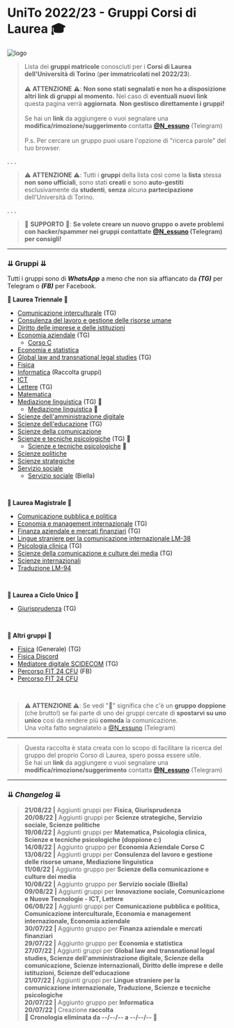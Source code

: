 # UniTo 2022/23 - Gruppi Corsi di Laurea 🎓

![logo](https://imgur.com/0j40uci.jpg)


>Lista dei **gruppi matricole** conosciuti per i **Corsi di Laurea dell'Università di Torino** (**per immatricolati nel 2022/23**).<br><br>
>⚠️ **ATTENZIONE** ⚠️:  **Non sono stati segnalati e non ho a disposizione altri link di gruppi al momento.** Nel caso di **eventuali nuovi link** questa pagina verrà **aggiornata**. **Non gestisco direttamente i gruppi!**<br><br>
>Se hai un **link** da aggiungere o vuoi segnalare una **modifica/rimozione/suggerimento** contatta **[@N_essuno](https://t.me/N_essuno)** (Telegram)<br><br>
>P.s. Per cercare un gruppo puoi usare l'opzione di "ricerca parole" del tuo browser.

. . .

>⚠️ **ATTENZIONE** ⚠️: Tutti i **gruppi** della lista così come la **lista** stessa **non sono ufficiali**, sono stati **creati** e sono **auto-gestiti** esclusivamente da **studenti**, **senza** alcuna **partecipazione** dell'Università di Torino.


. . .

> 🔺 **SUPPORTO** 🔺: **Se volete creare un nuovo gruppo o avete problemi con hacker/spammer nei gruppi contattate [@N_essuno](https://t.me/N_essuno) (Telegram) per consigli!**


***

### ⇊ Gruppi ⇊

Tutti i gruppi sono di _**WhatsApp**_ a meno che non sia affiancato da _**(TG)**_ per Telegram o _**(FB)**_ per Facebook.

**🔷 Laurea Triennale 🔷**

- [Comunicazione interculturale](https://t.me/+UiJxF1hdPTYwN2Q0) (TG)
- [Consulenza del lavoro e gestione delle risorse umane](https://chat.whatsapp.com/Lj1L1ixAuuWI5GijWYizyP)
- [Diritto delle imprese e delle istituzioni](https://chat.whatsapp.com/LOaF1GaF1orKUQDATOPhXf)
- [Economia aziendale](https://t.me/economiaaziendale2223unito) (TG)
    - [Corso C](https://chat.whatsapp.com/G6MjBupcS4vLGcH2KWZQYZ)
- [Economia e statistica](https://chat.whatsapp.com/ISXPlcYjH0I5SwWfZR93UT)
- [Global law and transnational legal studies](https://t.me/+mCkGgrVceThhNTE0) (TG)
- [Fisica](https://chat.whatsapp.com/KHY5dzCHLQeHEr5j1LPFCM)
- [Informatica](https://bit.ly/3A2N5nR) (Raccolta gruppi)
- [ICT](https://chat.whatsapp.com/El1sfgezE5q8JVip2G86PO)
- [Lettere](https://t.me/+yQWFiON3hr4xYWQ0) (TG)
- [Matematica](https://chat.whatsapp.com/Dq2DFc4Ff3d8e7idbjwsE3)
- [Mediazione linguistica](https://t.me/+temM4IKwqYA3NmQ0) (TG) 🔴
    - [Mediazione linguistica](https://chat.whatsapp.com/ItKXLjF6EbkJbs2AHfIuPU) 🔴
- [Scienze dell'amministrazione digitale](https://chat.whatsapp.com/K0fNXdYWwMW58dz6DRHvIF)
- [Scienze dell'educazione](https://t.me/eduscienzto) (TG)
- [Scienze della comunicazione](https://chat.whatsapp.com/LFUxIm5bM8f7eH8uCYIHXx)
- [Scienze e tecniche psicologiche](https://t.me/joinchat/hMNXLXaHH1Y1Mjdk) (TG) 🔴
    - [Scienze e tecniche psicologiche](https://chat.whatsapp.com/EuHerEiZriSGiFoouLFoWe) 🔴
- [Scienze politiche](https://chat.whatsapp.com/GDcaiQaEdds5XIA8tnMiAl)
- [Scienze strategiche](https://chat.whatsapp.com/CmrsUK6u2G32PtDTVCy4h8)
- [Servizio sociale](https://chat.whatsapp.com/L9xQv6mZ9X8G6OvQT6gbwJ)
    - [Servizio sociale](https://chat.whatsapp.com/HtGXFDkD6iEEqekg7PFqke) (Biella)


<br>

**🔶 Laurea Magistrale 🔶**

- [Comunicazione pubblica e politica](https://chat.whatsapp.com/IelVvP4nAUR2ToIbDYszeq)
- [Economia e management internazionale](https://t.me/economiaemanagementinternazional) (TG)
- [Finanza aziendale e mercati finanziari](https://t.me/+gsVR6vcrdZI5ZWY0) (TG)
- [Lingue straniere per la comunicazione internazionale LM-38](https://chat.whatsapp.com/HyzJvMvMVMFHILZ7o9B0kV)
- [Psicologia clinica](https://t.me/+Q7fheX99NDU3ZGJk) (TG)
- [Scienze della comunicazione e culture dei media](https://t.me/+uxmy_CBYyLsxNzI0) (TG)
- [Scienze internazionali](https://chat.whatsapp.com/LDClhkE4olzL047saXdm8w)
- [Traduzione LM-94](https://chat.whatsapp.com/EgR85RGWcE3B29UlJDRjOG)


<br>

**🔷 Laurea a Ciclo Unico 🔷**

- [Giurisprudenza](https://t.me/+akxqDbk03yQ0NTBk) (TG)



<br>

**🔶 Altri gruppi 🔶**

- [Fisica](https://t.me/fisicaUNITO) (Generale) (TG)
- [Fisica Discord](https://discord.gg/gmxv5vS6)
- [Mediatore digitale SCIDECOM](https://t.me/digitale_scidecom_unito) (TG)
- [Percorso FIT 24 CFU](https://www.facebook.com/groups/1155286824573827/?ref=share) (FB)
- [Percorso FIT 24 CFU](https://chat.whatsapp.com/BshxQAmKbOhBnzCGTOIQJR)

<br>

>**⚠️ ATTENZIONE ⚠️**: Se vedi "🔴" significa che c'è un **gruppo doppione** (che brutto!) se fai parte di uno dei gruppi cercate di **spostarvi su uno unico** così da rendere più **comoda** la comunicazione.<br>
>Una volta fatto segnalatelo a [@N_essuno](https://t.me/N_essuno) (Telegram)

***

>Questa raccolta è stata creata con lo scopo di facilitare la ricerca del gruppo del proprio Corso di Laurea, spero possa essere utile.<br>
>Se hai un **link** da aggiungere o vuoi segnalare una **modifica/rimozione/suggerimento** contatta **[@N_essuno](https://t.me/N_essuno)** (Telegram)

***

### ⇊ *Changelog* ⇊

>**21/08/22 |** Aggiunti gruppi per **Fisica, Giurisprudenza**<br>
>**20/08/22 |** Aggiunti gruppi per **Scienze strategiche, Servizio sociale, Scienze politiche**<br>
>**19/08/22 |** Aggiunti gruppi per **Matematica, Psicologia clinica, Scienze e tecniche psicologiche (doppione c:)**<br>
>**14/08/22 |** Aggiunto gruppo per **Economia Aziendale Corso C**<br>
>**13/08/22 |** Aggiunti gruppi per **Consulenza del lavoro e gestione delle risorse umane, Mediazione linguistica**<br>
>**11/08/22 |** Aggiunto gruppo per **Scienze della comunicazione e culture dei media**<br>
>**10/08/22 |** Aggiunto gruppo per **Servizio sociale (Biella)**<br>
>**09/08/22 |** Aggiunti gruppi per **Innovazione sociale, Comunicazione e Nuove Tecnologie - ICT, Lettere**<br>
>**06/08/22 |** Aggiunti gruppi per **Comunicazione pubblica e politica, Comunicazione interculturale, Economia e management internazionale, Economia aziendale**<br>
>**30/07/22 |** Aggiunto gruppo per **Finanza aziendale e mercati finanziari**<br>
>**29/07/22 |** Aggiunto gruppo per **Economia e statistica**<br>
>**27/07/22 |** Aggiunti gruppi per **Global law and transnational legal studies, Scienze dell'amministrazione digitale, Scienze della comunicazione, Scienze internazionali, Diritto delle imprese e delle istituzioni, Scienze dell'educazione**<br>
>**21/07/22 |** Aggiunti gruppi per **Lingue straniere per la comunicazione internazionale, Traduzione, Scienze e tecniche psicologiche**<br>
>**20/07/22 |** Aggiunto gruppo per **Informatica**<br>
>**20/07/22 |** Creazione **raccolta**<br>
>**🔺 Cronologia eliminata da --/--/-- a  --/--/-- 🔺**<br>